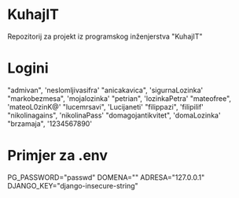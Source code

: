 # KuhajIT
Repozitorij za projekt iz programskog inženjerstva "KuhajIT"

# Logini
"admivan", 'neslomljivasifra'
"anicakavica", 'sigurnaLozinka'
"markobezmesa", 'mojalozinka'
"petrian", 'lozinkaPetra'
"mateofree", 'mateoL0zinK@'
"lucemrsavi", 'Lucijaneti'
"filippazi", 'filipilif'
"nikolinagains", 'nikolinaPass'
"domagojantikvitet", 'domaLozinka'
"brzamaja", '1234567890'

# Primjer za .env
PG_PASSWORD="passwd"
DOMENA=""
ADRESA="127.0.0.1"
DJANGO_KEY="django-insecure-string"
